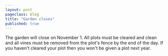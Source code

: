 ```yaml
---
layout: post
pageclass: blog
title: "Garden closes"
published: true
---
```

The garden will close on November 1. All plots must be cleared and clean and all vines must be removed from the plot's fence by the end of the day. If you haven't cleared your plot then you won't be given a plot next year.
